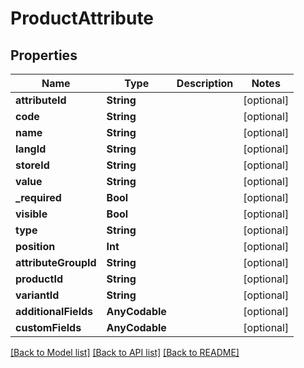 # ProductAttribute

## Properties
Name | Type | Description | Notes
------------ | ------------- | ------------- | -------------
**attributeId** | **String** |  | [optional] 
**code** | **String** |  | [optional] 
**name** | **String** |  | [optional] 
**langId** | **String** |  | [optional] 
**storeId** | **String** |  | [optional] 
**value** | **String** |  | [optional] 
**_required** | **Bool** |  | [optional] 
**visible** | **Bool** |  | [optional] 
**type** | **String** |  | [optional] 
**position** | **Int** |  | [optional] 
**attributeGroupId** | **String** |  | [optional] 
**productId** | **String** |  | [optional] 
**variantId** | **String** |  | [optional] 
**additionalFields** | **AnyCodable** |  | [optional] 
**customFields** | **AnyCodable** |  | [optional] 

[[Back to Model list]](../README.md#documentation-for-models) [[Back to API list]](../README.md#documentation-for-api-endpoints) [[Back to README]](../README.md)


